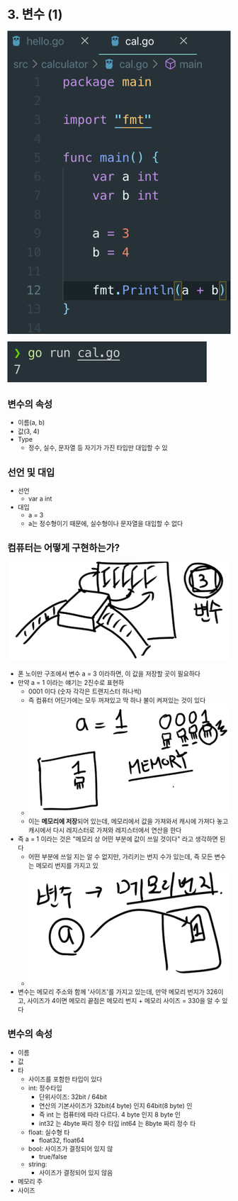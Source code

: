 # 3. 변수 \(1\)

![](.gitbook/assets/2020-01-01-2.17.57.png)

![](.gitbook/assets/2020-01-01-2.18.05.png)



## 변수의 속성

* 이름\(a, b\)
* 값\(3, 4\)
* Type
  * 정수, 실수, 문자열 등 자기가 가진 타입만 대입할 수 있

## 선언 및 대입

* 선언
  * var a int
* 대입
  * a = 3
  * a는 정수형이기 때문에, 실수형이나 문자열을 대입할 수 없다

## 컴퓨터는 어떻게 구현하는가?

![](.gitbook/assets/2020-01-01-2.26.08.png)

* 폰 노이만 구조에서 변수 a = 3 이라하면, 이 값을 저장할 곳이 필요하다
* 만약 a = 1 이라는 얘기는 2진수로 표현하
  *  0001 이다 \(숫자 각각은 트랜지스터 하나씩\)
  * 즉 컴퓨터 어딘가에는 모두 꺼져있고 딱 하나 불이 켜져있는 것이 있다
  * ![](.gitbook/assets/2020-01-01-2.28.48.png) 
  * 이는 **메모리에 저장**되어 있는데, 메모리에서 값을 가져와서 캐시에 가져다 놓고 캐시에서 다시 레지스터로 가져와 레지스터에서 연산을 한다
* 즉 a = 1 이라는 것은 "메모리 상 어떤 부분에 값이 쓰일 것이다" 라고 생각하면 된다
  * 어떤 부분에 쓰일 지는 알 수 없지만, 가리키는 번지 수가 있는데, 즉 모든 변수는 메모리 번지를 가지고 있
  *   ![](.gitbook/assets/2020-01-01-2.31.09.png) 
* 변수는 메모리 주소와 함께 '사이즈'를 가지고 있는데, 만약 메모리 번지가 326이고,  사이즈가 4이면 메모리 끝점은 메모리 번지 + 메모리 사이즈 = 330을 알 수 있다

## 변수의 속성

* 이름
* 값
* 타
  *  사이즈를 포함한 타입이 있다
  * int: 정수타입
    * 단위사이즈: 32bit / 64bit
    * 연산의 기본사이즈가 32bit\(4 byte\) 인지 64bit\(8 byte\) 인
    * 즉 int 는 컴퓨터에 따라 다르다. 4 byte 인지 8 byte 인
    *  int32 는 4byte 짜리 정수 타입 int64 는 8byte 짜리 정수 타
  * float: 실수형 타
    *  float32, float64
  * bool: 사이즈가 결정되어 있지 않
    * true/false
  * string: 
    * 사이즈가 결정되어 있지 않음
* 메모리 주
*  사이즈



